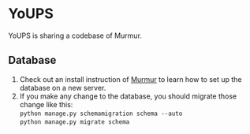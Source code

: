 YoUPS
=

YoUPS is sharing a codebase of Murmur. 

## Database

1. Check out an install instruction of [Murmur](https://github.com/haystack/murmur#setup-the-database) to learn how to set up the database on a new server.
2. If you make any change to the database, you should migrate those change like this:\
`python manage.py schemamigration schema --auto`\
`python manage.py migrate schema`
